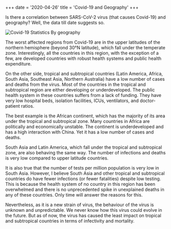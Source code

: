 +++
date = '2020-04-26'
title = 'Covid-19 and Geography' 
+++

Is there a correlation between SARS-CoV-2 virus (that causes Covid-19) and geography? Well, the data till date suggests so. 

![Covid-19 Statistics By geography](/static/images/IMG_1097.jpeg)

The worst affected regions from Covid-19 are in the upper latitudes of the northern hemisphere (beyond 30°N latitude), which fall under the temperate zone. Interestingly, all the countries in this region, with the exception of a few, are developed countries with robust health systems and public health expenditure.

On the other side, tropical and subtropical countries (Latin America, Africa, South Asia, Southeast Asia, Northern Australia) have a low number of cases and deaths from the virus. Most of the countries in the tropical and subtropical region are either developing or underdeveloped. The public health system in these countries suffers from a lack of funding. They have very low hospital beds, isolation facilities, ICUs, ventilators, and doctor-patient ratios.

The best example is the African continent, which has the majority of its area under the tropical and subtropical zone. Many countries in Africa are politically and economically unstable. The continent is underdeveloped and has a high interaction with China. Yet it has a low number of cases and deaths.

South Asia and Latin America, which fall under the tropical and subtropical zone, are also behaving the same way. The number of infections and deaths is very low compared to upper latitude countries.

It is also true that the number of tests per million population is very low in South Asia. However, I believe South Asia and other tropical and subtropical countries do have fewer infections (or fewer fatalities) despite low testing. This is because the health system of no country in this region has been overwhelmed and there is no unprecedented spike in unexplained deaths in any of these countries. Only time will answer the reasons for this.

Nevertheless, as it is a new strain of virus, the behaviour of the virus is unknown and unpredictable. We never know how this virus could evolve in the future. But as of now, the virus has caused the least impact on tropical and subtropical countries in terms of infectivity and mortality.